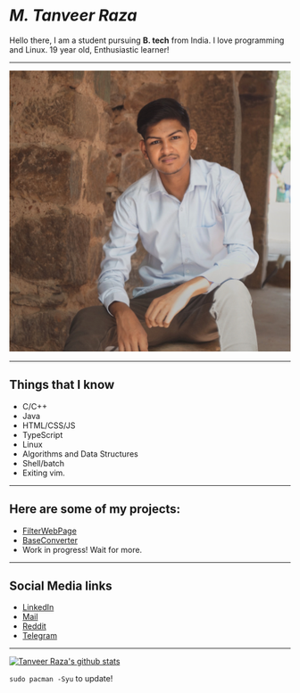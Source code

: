 ﻿# _M. Tanveer Raza_

Hello there, I am a student pursuing **B. tech** from India.
I love programming and Linux.
19 year old, Enthusiastic learner!

---

![Me.jpg](https://github.com/tanveerraza789/tanveerraza789/raw/master/ME.jpeg)

---

## Things that I know

 - C/C++
 - Java
 - HTML/CSS/JS
 - TypeScript
 - Linux
 - Algorithms and Data Structures
 - Shell/batch
 - Exiting vim.

---

## Here are some of my projects:

 - [FilterWebPage](https://tanveerraza789.github.io/FilterWebPage/)
 - [BaseConverter](https://github.com/tanveerraza789/BaseConverter)
 - Work in progress! Wait for more.
---

## Social Media links

 - [LinkedIn](https://www.linkedin.com/in/tanveer-r-542145108/)
 -  [Mail](mailto:tanveerraza789@gmail.com) 
 - [Reddit](https://www.reddit.com/user/atamakahere)
 - [Telegram](http://t.me/atamakahere)
 
---

[![Tanveer Raza's github stats](https://github-readme-stats.vercel.app/api?username=tanveerraza789)](https://google.com)

``` sudo pacman -Syu ``` to update!
